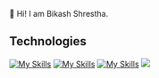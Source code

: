 👋 Hi! I am Bikash Shrestha.


## Technologies
[![My Skills](https://skillicons.dev/icons?i=python,js,c,java)](https://skillicons.dev)
[![My Skills](https://skillicons.dev/icons?i=react)](https://skillicons.dev)
[![My Skills](https://skillicons.dev/icons?i=git)](https://skillicons.dev)
![](https://komarev.com/ghpvc/?username=bixash&color=green)
 
<!-- ![Medium](https://user-images.githubusercontent.com/83506059/183006012-4897ecfe-c827-49bd-a9e9-87c8a1a78378.jpg) -->

